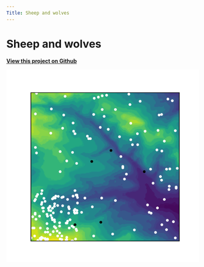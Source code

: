```yaml
---
Title: Sheep and wolves
---
```


# Sheep and wolves

**[View this project on Github](https://github.com/tmcunningham/abm)**

![Alt Text](images/sheep_and_wolves.gif)

